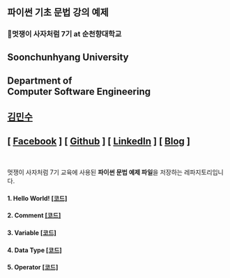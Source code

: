 ## 파이썬 기초 문법 강의 예제

### 🦁멋쟁이 사‍자처럼 7기 at 순천향대학교

## Soonchunhyang University
Department of<br/> Computer Software Engineering
------------------------------------------

##  [김민수](https://github.com/alstn2468)
## [ [Facebook](https://www.facebook.com/profile.php?id=100003769223078) ] [ [Github](https://github.com/alstn2468) ] [ [LinkedIn](https://www.linkedin.com/in/minsu-kim-336289160/) ] [ [Blog](https://alstn2468.github.io/) ]<br/>

<br/>

멋쟁이 사자처럼 7기 교육에 사용된 **파이썬 문법 예제 파일**을 저장하는 레파지토리입니다.

#### 1. Hello World! [[코드]](https://github.com/LikeLionSCH/Python_Basic_Example/blob/master/1_helloworld.py)
#### 2. Comment [[코드]](https://github.com/LikeLionSCH/Python_Basic_Example/blob/master/2_comment.py)
#### 3. Variable [[코드]](https://github.com/LikeLionSCH/Python_Basic_Example/blob/master/3_variable.py)
#### 4. Data Type [[코드]](https://github.com/LikeLionSCH/Python_Basic_Example/blob/master/4_datatype.py)
#### 5. Operator [[코드]](https://github.com/LikeLionSCH/Python_Basic_Example/blob/master/5_operator.py)
